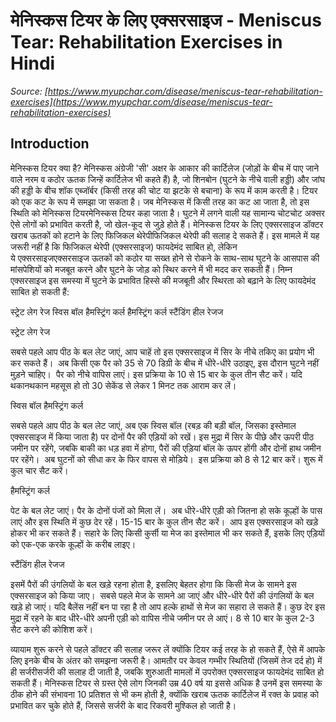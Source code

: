 # मेनिस्कस टियर के लिए एक्सरसाइज - Meniscus Tear: Rehabilitation Exercises in Hindi
_Source: [https://www.myupchar.com/disease/meniscus-tear-rehabilitation-exercises](https://www.myupchar.com/disease/meniscus-tear-rehabilitation-exercises)_

## Introduction
मेनिस्कस टियर क्या है?
मेनिस्कस अंग्रेजी 'सी' अक्षर के आकार की कार्टिलेज (जोड़ों के बीच में पाए जाने वाले नरम व कठोर ऊतक जिन्हें कार्टिलेज भी कहते हैं) है, जो शिनबोन (घुटने के नीचे वाली हड्डी) और जांघ की हड्डी के बीच शॉक एब्जॉर्बर (किसी तरह की चोट या झटके से बचाना) के रूप में काम करती है। टियर को एक कट के रूप में समझा जा सकता है। जब मेनिस्कस में किसी तरह का कट आ जाता है, तो इस स्थिति को मेनिस्कस टियरमेनिस्कस टियर कहा जाता है। घुटने में लगने वाली यह सामान्य चोटचोट अक्सर ऐसे लोगों को प्रभावित करती है, जो खेल-कूद से जुड़े होते हैं।
मेनिस्कस टियर के लिए एक्सरसाइज
डॉक्टर खराब ऊतकों को हटाने के लिए फिजिकल थेरेपीफिजिकल थेरेपी की सलाह दे सकते हैं। इस मामले में यह जरूरी नहीं है कि फिजिकल थेरेपी (एक्सरसाइज) फायदेमंद साबित हो, लेकिन ये एक्सरसाइजएक्सरसाइज ऊतकों को कठोर या सख्त होने से रोकने के साथ-साथ घुटने के आसपास की मांसपेशियों को मजबूत करने और घुटने के जोड़ को स्थिर करने में भी मदद कर सकती हैं।
निम्न एक्सरसाइज इस समस्या में घुटने के प्रभावित हिस्से की मजबूती और स्थिरता को बढ़ाने के लिए फायदेमंद साबित हो सकती हैं:

स्ट्रेट लेग रेज
स्विस बॉल हैमस्ट्रिंग कर्ल
हैमस्ट्रिंग कर्ल
स्टैंडिंग हील रेजज

स्ट्रेट लेग रेज

सबसे पहले आप पीठ के बल लेट जाएं, आप चाहें तो इस एक्सरसाइज में सिर के नीचे तकिए का प्रयोग भी कर सकते हैं। 
अब किसी एक पैर को 35 से 70 डिग्री के बीच में धीरे-धीरे उठाइए, इस दौरान घुटने नहीं मुड़ने चाहिए। 
पैर को नीचे वापिस लाएं। इस प्रक्रिया के 10 से 15 बार के कुल तीन सैट करें।
यदि थकानथकान महसूस हो तो 30 सेकेंड से लेकर 1 मिनट तक आराम कर लें।  

स्विस बॉल हैमस्ट्रिंग कर्ल

सबसे पहले आप पीठ के बल लेट जाएं, अब एक स्विस बॉल (रबड़ की बड़ी बॉल, जिसका इस्तेमाल एक्सरसाइज में किया जाता है) पर दोनों पैर की एड़ियों को रखें। इस मुद्रा में सिर के पीछे और ऊपरी पीठ जमीन पर रहेंगे, जबकि बाकी का धड़ हवा में होगा, पैरों की एड़ियां बॉल के ऊपर होंगी और दोनों हाथ जमीन पर रहेंगे। 
अब घुटनों को सीधा कर के फिर वापस से मोड़िये। 
इस प्रक्रिया को 8 से 12 बार करें। शुरू में कुल चार सैट करें।

हैमस्ट्रिंग कर्ल

पेट के बल लेट जाएं। पैर के दोनों पंजों को मिला लें। 
अब धीरे-धीरे एड़ी को जितना हो सके कूल्हों के पास लाएं और इस स्थिति में कुछ देर रहें। 15-15 बार के कुल तीन सैट करें। 
आप इस एक्सरसाइज को खड़े होकर भी कर सकते हैं। सहारे के लिए किसी कुर्सी या मेज का इस्तेमाल भी कर सकते हैं, इसके लिए एड़ियों को एक-एक करके कूल्हों के करीब लाइए।

स्टैंडिंग हील रेजज

इसमें पैरों की उंगलियों के बल खड़े रहना होता है, इसलिए बेहतर होगा कि किसी मेज के सामने इस एक्सरसाइज को किया जाए। 
सबसे पहले मेज के सामने आ जाएं और धीरे-धीरे पैरों की उंगलियों के बल खड़े हो जाएं। यदि बैलेंस नहीं बन पा रहा है तो आप हल्के हाथों से मेज का सहारा ले सकते हैं।
कुछ देर इस मुद्रा में रहने के बाद धीरे-धीरे अपनी एड़ी को वापिस नीचे जमीन पर ले आएं।
8 से 10 बार के कुल 2-3 सैट करने की कोशिश करें।

व्यायाम शुरू करने से पहले डॉक्टर की सलाह जरूर लें क्योंकि टियर कई तरह के हो सकते हैं, ऐसे में आपके लिए इनके बीच के अंतर को समझना जरूरी है। आमतौर पर केवल गम्भीर स्थितियों (जिसमें तेज दर्द हो) में ही सर्जरीसर्जरी की सलाह दी जाती है, जबकि शुरुआती मामलों में उपरोक्त एक्सरसाइज फायदेमंद साबित हो सकती हैं।
मेनिस्कस टियर से ग्रस्त ऐसे लोग जिनकी उम्र 40 वर्ष या इससे अधिक है उनमें इस समस्या के ठीक होने की संभावना 10 प्रतिशत से भी कम होती है, क्योंकि खराब ऊतक कार्टिलेज में रक्त के प्रवाह को प्रभावित कर चुके होते हैं, जिससे सर्जरी के बाद रिकवरी मुश्किल हो जाती है।

